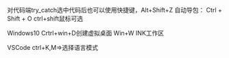 对代码端try_catch选中代码后也可以使用快捷键，Alt+Shift+Z
自动导包： Ctrl + Shift + O
ctrl+shift鼠标可选

Windows10 Crtrl+win+D创建虚拟桌面
Win+W INK工作区

VSCode ctrl+K,M=>选择语言模式
